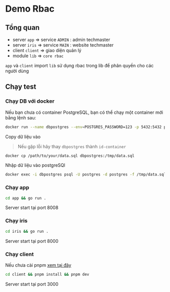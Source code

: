 # Demo Rbac

## Tổng quan

- server `app` => service `ADMIN` : admin techmaster
- server `iris` => service `MAIN` : website techmaster
- client `client` => giao diện quản lý
- module `lib` => `core rbac`

`app` và `client` import `lib` sử dụng rbac trong lib để phân quyền cho các người dùng

## Chạy test

### Chạy DB với docker

Nếu bạn chưa có container PostgreSQL, bạn có thể chạy một container mới bằng lệnh sau:

```bash
docker run --name dbpostgres --env=POSTGRES_PASSWORD=123 -p 5432:5432 postgres:16.3-alpine3.19
```

Copy dữ liệu vào

> Nếu gặp lỗi hãy thay `dbpostgres` thành `id-container`

```bash
docker cp /path/to/your/data.sql dbpostgres:/tmp/data.sql
```

Nhập dữ liệu vào postgreSQl

```bash
docker exec -i dbpostgres psql -U postgres -d postgres -f /tmp/data.sql
```

### Chạy app

``` bash
cd app && go run .
```

Server start tại port 8008

### Chạy iris

``` bash
cd iris && go run .
```

Server start tại port 8000

### Chạy client

Nếu chưa cài pnpm [xem tại đây](https://pnpm.io/installation)

``` bash
cd client && pnpm install && pnpm dev
```

Server start tại port 3000